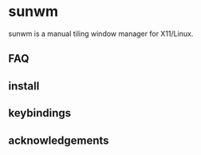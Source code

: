 # sunwm

sunwm is a manual tiling window manager for X11/Linux.

## FAQ

## install

## keybindings

## acknowledgements


